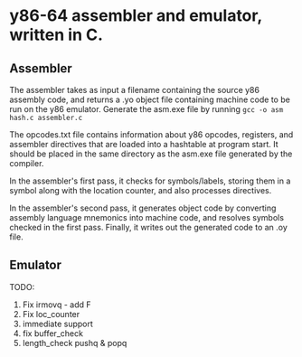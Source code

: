 # y86-64 assembler and emulator, written in C.

## Assembler
The assembler takes as input a filename containing the source y86 assembly code, and returns a .yo object file containing machine code to be run on the y86 emulator. Generate the asm.exe file by running ```gcc -o asm hash.c assembler.c```

The opcodes.txt file contains information about y86 opcodes, registers, and assembler directives that are loaded into a hashtable at program start. It should be placed in the same directory as the asm.exe file generated by the compiler.

In the assembler's first pass, it checks for symbols/labels, storing them in a symbol along with the location counter, and also processes directives.

In the assembler's second pass, it generates object code by converting assembly language mnemonics into machine code, and resolves symbols checked in the first pass. Finally, it writes out the generated code to an .oy file.
## Emulator

TODO:

1. Fix irmovq - add F
2. Fix loc_counter
3. immediate support
4. fix buffer_check
5. length_check pushq & popq
